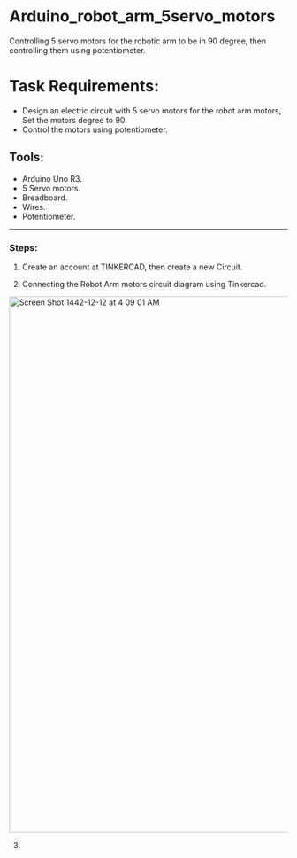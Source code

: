 # Arduino_robot_arm_5servo_motors
Controlling 5 servo motors for the robotic arm to be in 90 degree, then controlling  them using potentiometer.

# Task Requirements:
- Design an electric circuit with 5 servo motors for the robot arm motors, Set the motors degree to 90.
- Control the motors using potentiometer.

## Tools:
- Arduino Uno R3.
- 5 Servo motors.
- Breadboard.
- Wires.
- Potentiometer.

--- 

### Steps:

1. Create an account at TINKERCAD, then create a new Circuit.

2. Connecting the Robot Arm motors circuit diagram using Tinkercad.

<img width="968" alt="Screen Shot 1442-12-12 at 4 09 01 AM" src="https://user-images.githubusercontent.com/86277104/126581523-9c752b2e-2496-48c4-a809-541e24d8b2a9.png">

3. 
